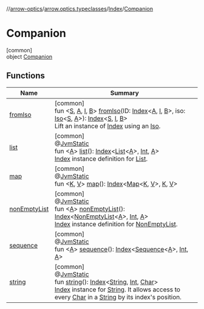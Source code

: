 //[arrow-optics](../../../../index.md)/[arrow.optics.typeclasses](../../index.md)/[Index](../index.md)/[Companion](index.md)

# Companion

[common]\
object [Companion](index.md)

## Functions

| Name | Summary |
|---|---|
| [fromIso](from-iso.md) | [common]<br>fun &lt;[S](from-iso.md), [A](from-iso.md), [I](from-iso.md), [B](from-iso.md)&gt; [fromIso](from-iso.md)(ID: [Index](../index.md)&lt;[A](from-iso.md), [I](from-iso.md), [B](from-iso.md)&gt;, iso: [Iso](../../../arrow.optics/index.md#1786632304%2FClasslikes%2F-617900156)&lt;[S](from-iso.md), [A](from-iso.md)&gt;): [Index](../index.md)&lt;[S](from-iso.md), [I](from-iso.md), [B](from-iso.md)&gt;<br>Lift an instance of [Index](../index.md) using an [Iso](../../../arrow.optics/index.md#1786632304%2FClasslikes%2F-617900156). |
| [list](list.md) | [common]<br>@[JvmStatic](https://kotlinlang.org/api/latest/jvm/stdlib/kotlin.jvm/-jvm-static/index.html)<br>fun &lt;[A](list.md)&gt; [list](list.md)(): [Index](../index.md)&lt;[List](https://kotlinlang.org/api/latest/jvm/stdlib/kotlin.collections/-list/index.html)&lt;[A](list.md)&gt;, [Int](https://kotlinlang.org/api/latest/jvm/stdlib/kotlin/-int/index.html), [A](list.md)&gt;<br>[Index](../index.md) instance definition for [List](https://kotlinlang.org/api/latest/jvm/stdlib/kotlin.collections/-list/index.html). |
| [map](map.md) | [common]<br>@[JvmStatic](https://kotlinlang.org/api/latest/jvm/stdlib/kotlin.jvm/-jvm-static/index.html)<br>fun &lt;[K](map.md), [V](map.md)&gt; [map](map.md)(): [Index](../index.md)&lt;[Map](https://kotlinlang.org/api/latest/jvm/stdlib/kotlin.collections/-map/index.html)&lt;[K](map.md), [V](map.md)&gt;, [K](map.md), [V](map.md)&gt; |
| [nonEmptyList](non-empty-list.md) | [common]<br>@[JvmStatic](https://kotlinlang.org/api/latest/jvm/stdlib/kotlin.jvm/-jvm-static/index.html)<br>fun &lt;[A](non-empty-list.md)&gt; [nonEmptyList](non-empty-list.md)(): [Index](../index.md)&lt;[NonEmptyList](../../../../../arrow-core/arrow-core/arrow.core/-non-empty-list/index.md)&lt;[A](non-empty-list.md)&gt;, [Int](https://kotlinlang.org/api/latest/jvm/stdlib/kotlin/-int/index.html), [A](non-empty-list.md)&gt;<br>[Index](../index.md) instance definition for [NonEmptyList](../../../../../arrow-core/arrow-core/arrow.core/-non-empty-list/index.md). |
| [sequence](sequence.md) | [common]<br>@[JvmStatic](https://kotlinlang.org/api/latest/jvm/stdlib/kotlin.jvm/-jvm-static/index.html)<br>fun &lt;[A](sequence.md)&gt; [sequence](sequence.md)(): [Index](../index.md)&lt;[Sequence](https://kotlinlang.org/api/latest/jvm/stdlib/kotlin.sequences/-sequence/index.html)&lt;[A](sequence.md)&gt;, [Int](https://kotlinlang.org/api/latest/jvm/stdlib/kotlin/-int/index.html), [A](sequence.md)&gt; |
| [string](string.md) | [common]<br>@[JvmStatic](https://kotlinlang.org/api/latest/jvm/stdlib/kotlin.jvm/-jvm-static/index.html)<br>fun [string](string.md)(): [Index](../index.md)&lt;[String](https://kotlinlang.org/api/latest/jvm/stdlib/kotlin/-string/index.html), [Int](https://kotlinlang.org/api/latest/jvm/stdlib/kotlin/-int/index.html), [Char](https://kotlinlang.org/api/latest/jvm/stdlib/kotlin/-char/index.html)&gt;<br>[Index](../index.md) instance for [String](https://kotlinlang.org/api/latest/jvm/stdlib/kotlin/-string/index.html). It allows access to every [Char](https://kotlinlang.org/api/latest/jvm/stdlib/kotlin/-char/index.html) in a [String](https://kotlinlang.org/api/latest/jvm/stdlib/kotlin/-string/index.html) by its index's position. |
